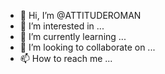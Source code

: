 - 👋 Hi, I’m @ATTITUDEROMAN
- 👀 I’m interested in ...
- 🌱 I’m currently learning ...
- 💞️ I’m looking to collaborate on ...
- 📫 How to reach me ...

<!---
ATTITUDEROMAN/ATTITUDEROMAN is a ✨ special ✨ repository because its `README.md` (this file) appears on your GitHub profile.
You can click the Preview link to take a look at your changes.
--->
